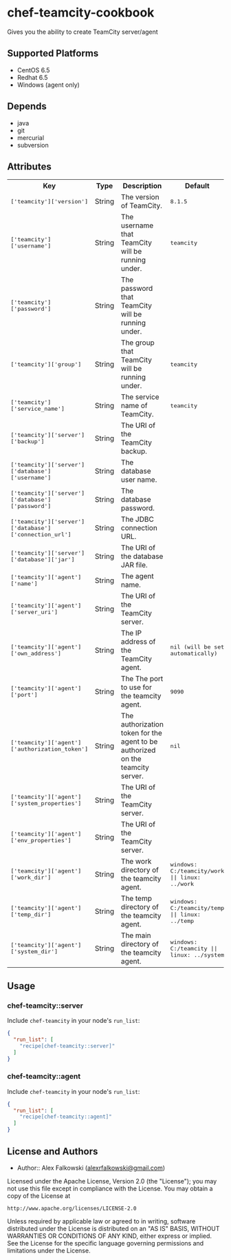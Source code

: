 # chef-teamcity-cookbook

Gives you the ability to create TeamCity server/agent

## Supported Platforms

* CentOS 6.5
* Redhat 6.5
* Windows (agent only)

## Depends

* java
* git
* mercurial
* subversion

## Attributes

<table>
  <tr>
    <th>Key</th>
    <th>Type</th>
    <th>Description</th>
    <th>Default</th>
  </tr>
  <tr>
    <td><tt>['teamcity']['version']</tt></td>
    <td>String</td>
    <td>The version of TeamCity.</td>
    <td><tt>8.1.5</tt></td>
  </tr> 
   <tr>
    <td><tt>['teamcity']['username']</tt></td>
    <td>String</td>
    <td>The username that TeamCity will be running under.</td>
    <td><tt>teamcity</tt></td>
    </tr> 
  <tr>
    <td><tt>['teamcity']['password']</tt></td>
    <td>String</td>
    <td>The password that TeamCity will be running under.</td>
    <td></td>
  </tr> 
  <tr>
    <td><tt>['teamcity']['group']</tt></td>
    <td>String</td>
    <td>The group that TeamCity will be running under.</td>
    <td><tt>teamcity</tt></td>
  </tr>
  <tr>
    <td><tt>['teamcity']['service_name']</tt></td>
    <td>String</td>
    <td>The service name of TeamCity.</td>
    <td><tt>teamcity</tt></td>
  </tr>
  <tr>
    <td><tt>['teamcity']['server']['backup']</tt></td>
    <td>String</td>
    <td>The URI of the TeamCity backup.</td>
    <td><tt></tt></td>
  </tr>
  <tr>
    <td><tt>['teamcity']['server']['database']['username']</tt></td>
    <td>String</td>
    <td>The database user name.</td>
    <td><tt></tt></td>
  </tr>
  <tr>
    <td><tt>['teamcity']['server']['database']['password']</tt></td>
    <td>String</td>
    <td>The database password.</td>
    <td><tt></tt></td>
  </tr>
  <tr>
    <td><tt>['teamcity']['server']['database']['connection_url']</tt></td>
    <td>String</td>
    <td>The JDBC connection URL.</td>
    <td><tt></tt></td>
  </tr>
  <tr>
    <td><tt>['teamcity']['server']['database']['jar']</tt></td>
    <td>String</td>
    <td>The URI of the database JAR file.</td>
    <td><tt></tt></td>
  </tr>
  <tr>
    <td><tt>['teamcity']['agent']['name']</tt></td>
    <td>String</td>
    <td>The agent name.</td>
    <td><tt></tt></td>
  </tr>
    <tr>
    <td><tt>['teamcity']['agent']['server_uri']</tt></td>
    <td>String</td>
    <td>The URI of the TeamCity server.</td>
    <td><tt></tt></td>
  </tr>
  <tr>
    <td><tt>['teamcity']['agent']['own_address']</tt></td>
    <td>String</td>
    <td>The IP address of the TeamCity agent.</td>
    <td><tt>nil (will be set automatically)</tt></td>
  </tr>
  <tr>
    <td><tt>['teamcity']['agent']['port']</tt></td>
    <td>String</td>
    <td>The The port to use for the teamcity agent.</td>
    <td><tt>9090</tt></td>
  </tr>
  <tr>
    <td><tt>['teamcity']['agent']['authorization_token']</tt></td>
    <td>String</td>
    <td>The authorization token for the agent to be authorized on the teamcity server.</td>
    <td><tt>nil</tt></td>
  </tr>
  <tr>
    <td><tt>['teamcity']['agent']['system_properties']</tt></td>
    <td>String</td>
    <td>The URI of the TeamCity server.</td>
    <td><tt></tt></td>
  </tr>
  <tr>
    <td><tt>['teamcity']['agent']['env_properties']</tt></td>
    <td>String</td>
    <td>The URI of the TeamCity server.</td>
    <td><tt></tt></td>
  </tr>
  <tr>
    <td><tt>['teamcity']['agent']['work_dir']</tt></td>
    <td>String</td>
    <td>The work directory of the teamcity agent.</td>
    <td><tt>windows: C:/teamcity/work || linux: ../work</tt></td>
  </tr>
  <tr>
    <td><tt>['teamcity']['agent']['temp_dir']</tt></td>
    <td>String</td>
    <td>The temp directory of the teamcity agent.</td>
    <td><tt>windows: C:/teamcity/temp || linux: ../temp</tt></td>
  </tr>
  <tr>
    <td><tt>['teamcity']['agent']['system_dir']</tt></td>
    <td>String</td>
    <td>The main directory of the teamcity agent.</td>
    <td><tt>windows: C:/teamcity || linux: ../system</tt></td>
  </tr>
</table>

## Usage

### chef-teamcity::server

Include `chef-teamcity` in your node's `run_list`:

```json
{
  "run_list": [
    "recipe[chef-teamcity::server]"
  ]
}
```

### chef-teamcity::agent

Include `chef-teamcity` in your node's `run_list`:

```json
{
  "run_list": [
    "recipe[chef-teamcity::agent]"
  ]
}
```

## License and Authors

- Author:: Alex Falkowski (<alexrfalkowski@gmail.com>)

Licensed under the Apache License, Version 2.0 (the "License");
you may not use this file except in compliance with the License.
You may obtain a copy of the License at

    http://www.apache.org/licenses/LICENSE-2.0

Unless required by applicable law or agreed to in writing, software
distributed under the License is distributed on an "AS IS" BASIS,
WITHOUT WARRANTIES OR CONDITIONS OF ANY KIND, either express or implied.
See the License for the specific language governing permissions and
limitations under the License.
